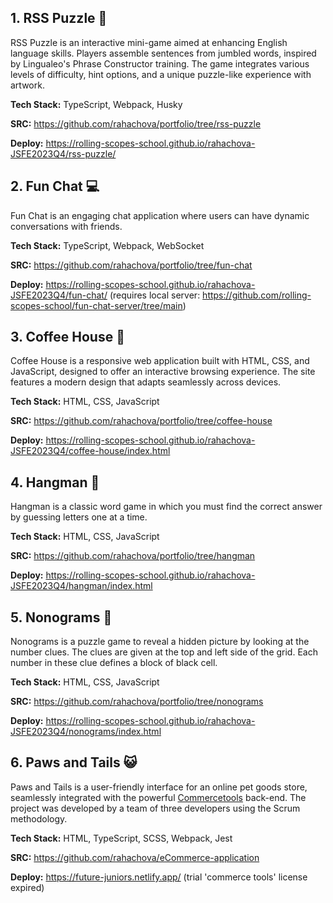 ## 1. RSS Puzzle 🧩

RSS Puzzle is an interactive mini-game aimed at enhancing English language skills. Players assemble sentences from jumbled words, inspired by Lingualeo's Phrase Constructor training. The game integrates various levels of difficulty, hint options, and a unique puzzle-like experience with artwork.

**Tech Stack:** TypeScript, Webpack, Husky


  **SRC:** https://github.com/rahachova/portfolio/tree/rss-puzzle

  **Deploy:** https://rolling-scopes-school.github.io/rahachova-JSFE2023Q4/rss-puzzle/

## 2. Fun Chat 💻

Fun Chat is an engaging chat application where users can have dynamic conversations with friends.

  **Tech Stack:** TypeScript, Webpack, WebSocket

  **SRC:** https://github.com/rahachova/portfolio/tree/fun-chat

  **Deploy:** https://rolling-scopes-school.github.io/rahachova-JSFE2023Q4/fun-chat/ (requires local server: https://github.com/rolling-scopes-school/fun-chat-server/tree/main)

  ## 3. Coffee House 🍰

Coffee House is a responsive web application built with HTML, CSS, and JavaScript, designed to offer an interactive browsing experience. The site features a modern design that adapts seamlessly across devices.

  **Tech Stack:** HTML, CSS, JavaScript

  **SRC:** https://github.com/rahachova/portfolio/tree/coffee-house

  **Deploy:** https://rolling-scopes-school.github.io/rahachova-JSFE2023Q4/coffee-house/index.html

  ## 4. Hangman 🎲

Hangman is a classic word game in which you must find the correct answer by guessing letters one at a time.

**Tech Stack:** HTML, CSS, JavaScript

  **SRC:** https://github.com/rahachova/portfolio/tree/hangman

  **Deploy:** https://rolling-scopes-school.github.io/rahachova-JSFE2023Q4/hangman/index.html

## 5. Nonograms 👾

Nonograms is a puzzle game to reveal a hidden picture by looking at the number clues. The clues are given at the top and left side of the grid. Each number in these clue defines a block of black cell.

**Tech Stack:** HTML, CSS, JavaScript

  **SRC:** https://github.com/rahachova/portfolio/tree/nonograms

  **Deploy:** https://rolling-scopes-school.github.io/rahachova-JSFE2023Q4/nonograms/index.html


## 6. Paws and Tails 😺

Paws and Tails is a user-friendly interface for an online pet goods store, seamlessly integrated with the powerful [Commercetools](https://docs.commercetools.com/docs/) back-end. The project was developed by a team of three developers using the Scrum methodology.

**Tech Stack:** HTML, TypeScript, SCSS, Webpack, Jest

  **SRC:** https://github.com/rahachova/eCommerce-application

  **Deploy:** https://future-juniors.netlify.app/ (trial 'commerce tools' license expired)



